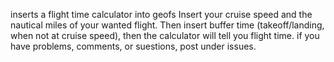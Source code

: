 inserts a flight time calculator into geofs
Insert your cruise speed and the nautical miles of your wanted flight. Then insert buffer time (takeoff/landing, when not at cruise speed), then the calculator will tell you  flight time. 
if you have problems, comments, or suestions, post under issues.
